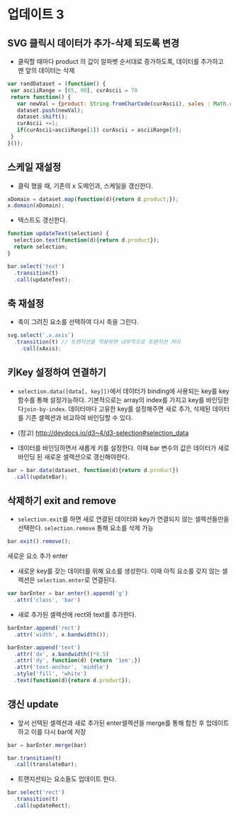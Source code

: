 업데이트 3
===

SVG 클릭시 데이터가 추가-삭제 되도록 변경
---

- 클릭할 때마다 product 의 값이 알파벳 순서대로 증가하도록, 데이터를 추가하고 맨 앞의 데이터는 삭제
```javascript
var randDataset = (function() {
 var asciiRange = [65, 90], curAscii = 70
 return function() {
   var newVal = {product: String.fromCharCode(curAscii), sales : Math.round(rand())};
   dataset.push(newVal);
   dataset.shift();
   curAscii +=1;
   if(curAscii>asciiRange[1]) curAscii = asciiRange[0];
 }
}());
```

스케일 재설정
---
- 클릭 했을 때, 기존의 x 도메인과, 스케일을 갱신한다.

```javascript
xDomain = dataset.map(function(d){return d.product;});
x.domain(xDomain);
```

- 텍스트도 갱신한다.

```javascript
function updateText(selection) {
  selection.text(function(d){return d.product});
  return selection;
}
```

```javascript
bar.select('text')
  .transition(t)
  .call(updateText);
```



축 재설정
---
- 축이 그려진 요소를 선택하여 다시 축을 그린다.

```javascript
svg.select('.x.axis')
  .transition(t) // 트랜지션을 적용하면 내부적으로 트랜지션 처리
    .call(xAxis);
```

키Key 설정하여 연결하기
---
- `selection.data([data[, key]])`에서 데이터가 binding에 사용되는 key를 key 함수를 통해 설정가능하다. 기본적으로는 array의 index를 가지고 key를 바인딩한다`join-by-index`.  데이터마다 고유한 key를 설정해주면 새로 추가, 삭제된 데이터를 기존 셀렉션과 비교하여 바인딩할 수 있다.
- (참고) http://devdocs.io/d3~4/d3-selection#selection_data

- 데이터를 바인딩하면서 새롭게 키를 설정한다. 이때 bar 변수의 값은 데이터가 새로 바인딩 된 새로운 셀렉션으로 갱신해야한다.

```javascript
bar = bar.data(dataset, function(d){return d.product})
  .call(updateBar);
```


삭제하기 exit and remove
---
- `selection.exit`를 하면 새로 연결된 데이터와 key가 연결되지 않는 셀렉션들만을 선택한다. `selection.remove` 통해 요소를 삭제 가능

```javascript
bar.exit().remove();
```


새로운 요소 추가 enter

- 새로운 key를 갖는 데이터를 위해 요소를 생성한다. 이때 아직 요소를 갖지 않는 셀렉션은 `selection.enter`로 연결된다.

```javascript
var barEnter = bar.enter().append('g')
  .attr('class', 'bar')
```

- 새로 추가된 셀렉션에 rect와 text를 추가한다.

```javascript
barEnter.append('rect')
  .attr('width', x.bandwidth());

barEnter.append('text')
  .attr('dx', x.bandwidth()*0.5)
  .attr('dy', function(d) {return '1em';})
  .attr('text-anchor', 'middle')
  .style('fill', 'white')
  .text(function(d){return d.product});
```

갱신 update
---
- 앞서 선택된 셀렉션과 새로 추가된 enter셀렉션을 merge를 통해 합친 후 업데이트 하고 이를 다시 bar에 저장

```javascript
bar = barEnter.merge(bar)

bar.transition(t)
  .call(translateBar);
```

- 트랜지션되는 요소들도 업데이트 한다.

```javascript
bar.select('rect')
  .transition(t)
  .call(updateRect);
```
